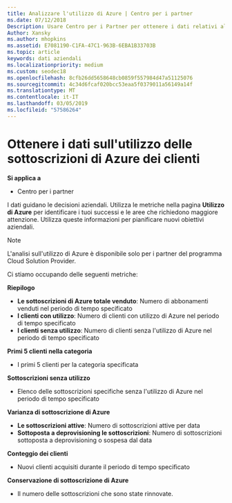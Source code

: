 ```yaml
---
title: Analizzare l'utilizzo di Azure | Centro per i partner
ms.date: 07/12/2018
Description: Usare Centro per i Partner per ottenere i dati relativi all'utilizzo dei clienti sottoscrizioni di Azure.
Author: Xansky
ms.author: mhopkins
ms.assetid: E7081190-C1FA-47C1-963B-6EBA1B33703B
ms.topic: article
keywords: dati aziendali
ms.localizationpriority: medium
ms.custom: seodec18
ms.openlocfilehash: 8cfb26dd5658648cb0859f557984d47a51125076
ms.sourcegitcommit: 4c34d6fcaf020bcc53eaa5f0379011a56149a14f
ms.translationtype: MT
ms.contentlocale: it-IT
ms.lasthandoff: 03/05/2019
ms.locfileid: "57586264"
---
```

# <a name="get-data-about-the-usage-of-your-customers-azure-subscriptions"></a>Ottenere i dati sull'utilizzo delle sottoscrizioni di Azure dei clienti 

**Si applica a**
- Centro per i partner

I dati guidano le decisioni aziendali. Utilizza le metriche nella pagina **Utilizzo di Azure** per identificare i tuoi successi e le aree che richiedono maggiore attenzione. Utilizza queste informazioni per pianificare nuovi obiettivi aziendali.

> [!NOTE]
> L'analisi sull'utilizzo di Azure è disponibile solo per i partner del programma Cloud Solution Provider.

Ci stiamo occupando delle seguenti metriche:

**Riepilogo**  
 - **Le sottoscrizioni di Azure totale venduto**: Numero di abbonamenti venduti nel periodo di tempo specificato  
 - **I clienti con utilizzo**: Numero di clienti con utilizzo di Azure nel periodo di tempo specificato  
 - **I clienti senza utilizzo**: Numero di clienti senza l'utilizzo di Azure nel periodo di tempo specificato  

**Primi 5 clienti nella categoria**  
 -  I primi 5 clienti per la categoria specificata  

**Sottoscrizioni senza utilizzo**  
 -  Elenco delle sottoscrizioni specifiche senza l'utilizzo di Azure nel periodo di tempo specificato  

**Varianza di sottoscrizione di Azure**  
 - **Le sottoscrizioni attive**: Numero di sottoscrizioni attive per data  
 - **Sottoposta a deprovisioning le sottoscrizioni**: Numero di sottoscrizioni sottoposta a deprovisioning o sospesa dal data  

**Conteggio dei clienti**
 - Nuovi clienti acquisiti durante il periodo di tempo specificato  

**Conservazione di sottoscrizione di Azure**  
 - Il numero delle sottoscrizioni che sono state rinnovate.   
  
